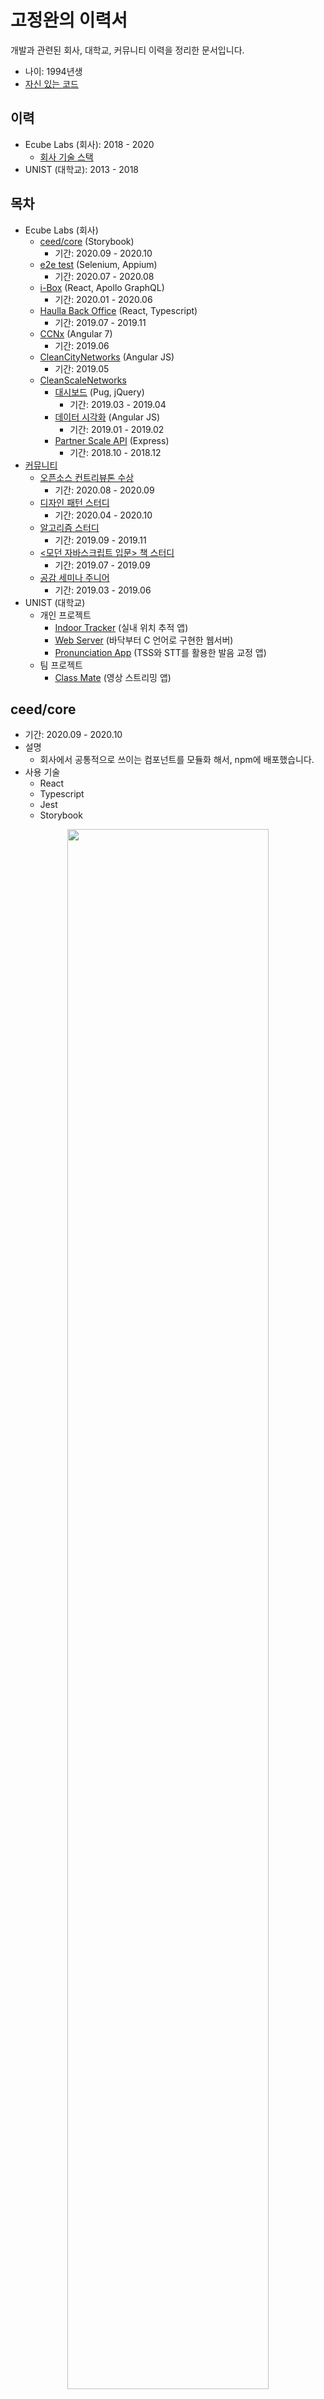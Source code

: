 # 고정완의 이력서

개발과 관련된 회사, 대학교, 커뮤니티 이력을 정리한 문서입니다.

- 나이: 1994년생
- [자신 있는 코드](./code/README.md)

## 이력

- Ecube Labs (회사): 2018 - 2020
  - [회사 기술 스택](./ecubelabs/tech.md)
- UNIST (대학교): 2013 - 2018

## 목차

- Ecube Labs (회사)
  - [ceed/core](#ceedcore) (Storybook)
    - 기간: 2020.09 - 2020.10
  - [e2e test](#e2e-test) (Selenium, Appium)
    - 기간: 2020.07 - 2020.08
  - [i-Box](#i-Box) (React, Apollo GraphQL)
    - 기간: 2020.01 - 2020.06
  - [Haulla Back Office](#haulla-back-office-%EC%9B%B9-%ED%94%84%EB%A1%A0%ED%8A%B8-%EA%B0%9C%EB%B0%9C) (React, Typescript)
    - 기간: 2019.07 - 2019.11
  - [CCNx](#ccnx-%EC%9C%A0%EC%A7%80%EB%B3%B4%EC%88%98) (Angular 7)
    - 기간: 2019.06
  - [CleanCityNetworks](#cleancitynetworks-ccn-%EC%9C%A0%EC%A7%80%EB%B3%B4%EC%88%98) (Angular JS)
    - 기간: 2019.05
  - [CleanScaleNetworks](#cleanscalenetworks-csn-%EA%B0%9C%EB%B0%9C)
    - [대시보드](#partner-scale-api-%EB%8C%80%EC%8B%9C%EB%B3%B4%EB%93%9C-%EA%B0%9C%EB%B0%9C) (Pug, jQuery)
      - 기간: 2019.03 - 2019.04
    - [데이터 시각화](#%EA%B3%84%EA%B7%BC-%EB%8D%B0%EC%9D%B4%ED%84%B0%EB%A5%BC-%EC%95%B5%EA%B7%A4%EB%9F%AC%EB%A1%9C-%EC%8B%9C%EA%B0%81%ED%99%94) (Angular JS)
      - 기간: 2019.01 - 2019.02
    - [Partner Scale API](#partner-scale-api-%EA%B0%9C%EB%B0%9C) (Express)
      - 기간: 2018.10 - 2018.12
- [커뮤니티](#%EC%BB%A4%EB%AE%A4%EB%8B%88%ED%8B%B0)
  - [오픈소스 컨트리뷰톤 수상](#%EC%98%A4%ED%94%88%EC%86%8C%EC%8A%A4-%EC%BB%A8%ED%8A%B8%EB%A6%AC%EB%B7%B0%ED%86%A4-%EC%88%98%EC%83%81)
    - 기간: 2020.08 - 2020.09
  - [디자인 패턴 스터디](#%EB%94%94%EC%9E%90%EC%9D%B8-%ED%8C%A8%ED%84%B4-%EC%8A%A4%ED%84%B0%EB%94%94)
    - 기간: 2020.04 - 2020.10
  - [알고리즘 스터디](#%EC%95%8C%EA%B3%A0%EB%A6%AC%EC%A6%98-%EC%8A%A4%ED%84%B0%EB%94%94)
    - 기간: 2019.09 - 2019.11
  - [<모던 자바스크립트 입문> 책 스터디](#%EB%AA%A8%EB%8D%98-%EC%9E%90%EB%B0%94%EC%8A%A4%ED%81%AC%EB%A6%BD%ED%8A%B8-%EC%9E%85%EB%AC%B8-%EC%B1%85-%EC%8A%A4%ED%84%B0%EB%94%94)
    - 기간: 2019.07 - 2019.09
  - [공감 세미나 주니어](#%EA%B3%B5%EA%B0%90-%EC%84%B8%EB%AF%B8%EB%82%98-%EC%A3%BC%EB%8B%88%EC%96%B4)
    - 기간: 2019.03 - 2019.06
- UNIST (대학교)
  - 개인 프로젝트
    - [Indoor Tracker](#indoor-tracker) (실내 위치 추적 앱)
    - [Web Server](#web-server) (바닥부터 C 언어로 구현한 웹서버)
    - [Pronunciation App](#pronunciation-app) (TSS와 STT를 활용한 발음 교정 앱)
  - 팀 프로젝트
    - [Class Mate](#classmate) (영상 스트리밍 앱)

## ceed/core

- 기간: 2020.09 - 2020.10
- 설명
  - 회사에서 공통적으로 쓰이는 컴포넌트를 모듈화 해서, npm에 배포했습니다.
- 사용 기술
  - React
  - Typescript
  - Jest
  - Storybook

<p align="center"><img src="./ecubelabs/img/storybook.png" width="80%" /></p>

## e2e test

- 기간: 2020.07 - 2020.08
- 설명
  - e2e 테스트를 위한 환경을 구축하고 테스트 코드를 작성했습니다.
- 사용 기술
  - React, React Native
  - Typescript
  - Jest
  - Selenium
  - Appium
  - wd(Web Driver)
- 기억에 남는 점
  - Animated.View 로 컴포넌트가 감싸져 있을 경우, 컴포넌트에 이벤트를 전달할 때 XPath를 사용해야만 합니다.
  - accessibilityId 로 컴포넌트에 접근하거나, 이벤트를 전달할 경우 IOS 환경에서 의도치 않은 현상이 발생하거나, 반응하지 않는 경우가 많았습니다.
  - 테스트 환경을 구축하더라도, 팀이 e2e-test 에 지속적인 관심을 보여주지 않는다면 테스트 자동화가 문화로 정착하기 어렵다는 점을 알게 되었습니다.

<p align="center"><img src="./ecubelabs/img/appium-login.gif" width="80%" /></p>

<p align="center"><img src="./ecubelabs/img/selenium-login.gif" width="80%" /></p>

## i-Box 웹 프론트 개발

- 기간: 2020.01 - 2020.06
- 설명
  - 이치카와시에 설치된 스마트 공공 쓰레기통입니다.
  - 쓰레기를 누가, 언제, 어디서, 얼마나 버렸는지 추적해서 버린 사람에게 비용을 청구합니다.
  - 웹 혹은 앱을 통해 받은 QR 이미지로, 사용자 인증을 합니다.
  - 이치카와시의 공무원은 i-Box의 기록을 관리자로 모니터링할 수 있습니다.
- 사용 기술
  - React
  - Typescript
  - Redux, redux-observable
  - RxJS, lodash
  - graphql, apollo, apollo-boost, apollo-react-hooks
  - Reactotron
  - intl, react-intl
- 기억에 남는 점
  - 비동기를 커스텀 훅을 사용해 처리해서, 리액트 훅에 대한 이해도가 많이 올라갔습니다.
    - GraphQL API 호출을 모두 커스텀 훅으로 비동기 처리했습니다.
  - 자바스크립트로 바이너리 스트림을 다루는 경험을 해볼 수 있었습니다.
    - QR 이미지를 생성 후 압축해서 업로드하거나 다운받는 작업을 할때, 일반 JSON 텍스트와 달리 바이너리 데이터에 맞게 소켓통신을 해야했습니다.

<p align="center"><img src="./ecubelabs/img/i-Box.png" width="50%" /><img src="./ecubelabs/img/i-Box.gif" width="40%" /></p>

## Haulla Back Office 웹 프론트 개발

- 기간: 2019.07 - 2019.11
- 제품 소개: <https://www.haulla.com/>
- 설명
  - Haulla 는 쓰레기 수거자(Hauler)와 배출자(Generator)를 연결해주는 매칭 플랫폼입니다.
  - 일반 사용자(Hauler와 Generator)는 모바일 앱을 통해 매칭 서비스를 이용합니다.
  - 관리자(쓰레기 수거 회사)는 Back Office 웹을 통해 쓰레기 수거 서비스의 모니터링 및 관리를 할 수 있습니다.
- 사용 기술
  - React, Next.js
  - Typescript
  - Redux, redux-observable
  - Rxjs, lodash
  - axios, axios-observable
  - Material-UI
- 기억에 남는 점
  - 빈번한 설계의 변경으로 고통받았습니다.
  - 기획이 바뀌는가 하면, 사용할 프레임워크와 라이브러리 또한 자주 바뀌었습니다.
  - 가령 시작할 때는 Next.js를 이용해 만들었는데, 이후 설계가 바뀌어서 바벨과 웹펙 만을 이용한 리액트 프로젝트로 다시 만들어야 했습니다.
  - 신중하고 단단한 설계가 얼마나 중요한지 몸소 느꼈습니다.

<p align="center"><img src="./ecubelabs/img/haulla.png" width="60%" /></p>

## CCNx 유지보수

- 기간: 2019.06
- 제품 소개: <https://www.ecubelabs.com/fleet-management-platform/>
- 설명
  - 앱으로 등록된 쓰레기 수거 차량을 관리하고, 최적화된 경로 안내를 하는 웹 서비스입니다.
- 사용 기술
  - Angular 7
  - Koa
  - Swagger

<p align="center"><img src="./ecubelabs/img/ccnx.png" width="60%" /></p>

## CleanCityNetworks (CCN) 유지보수

- 기간: 2019.05
- 제품 소개: <https://www.ecubelabs.com/waste-analytics-platform/>
- 설명
  - 스마트 쓰레기통으로 수집한 데이터를 시각화해서 보여주는 웹 서비스입니다.
- 사용 기술
  - Angular JS

<p align="center"><img src="./ecubelabs/img/ccn.png" width="60%" /></p>

## CleanScaleNetworks (CSN) 개발

- 기간: 2018.10 - 2019.04
- 설명
  - 쓰레기 매립지에서 무게를 측정하는 계근 작업을 자동화, 온라인화 했습니다.
  - CSN 개발 이전에는, 오프라인으로 수집한 계근 데이터가 담긴 USB를 몇개월마다 정부 시청에 물리적으로 전달해야하는 번거로움이 있었습니다.
  - Partner Scale API를 통해 하드웨어로 측정된 계근 데이터를 등록, 수정, 삭제합니다.
  - 대시 보드를 통해 API 사용량을 확인하고, 외부 업체에게 요금을 청구합니다.
  - 회사 서버의 계근 데이터를 시각화하여, CCN 의 추가 기능으로 제공합니다.

<p align="center"><img src="./ecubelabs/img/csn.png" width="60%" /></p>

### Partner Scale API 대시보드 개발

- 기간: 2019.03 - 2019.04
- 설명
  - Scale API 의 사용량을 시각화한 대시보드 입니다.
  - API 사용량에 따라, 외부 업체에게 금액을 청구하기 위해 쓰였습니다.
  - 기존에 개발된 API 대시보드에, Scale API 사용량이 표시될 수 있도록 기능을 추가했습니다.
- 사용 기술
  - Pug를 통한 SSR
  - jQuery
  - Semantic UI
- 기억에 남는 점
  - 웹 프론트에서는 기술이 정말 순식간에 생겼다가, 인기가 식는다는 점을 느꼈습니다.
  - Pug의 인기가 식은 것처럼, 앵귤러와 리액트도 언젠가 그렇게 되지 않을까라는 생각이 들었습니다.
  - 이때부터 "유행을 타지 않는 기술이란 무엇일까?", "나는 앞으로 무얼 공부해야하나?" 같은 고민을 하게 되었습니다.

### 계근 데이터를 앵귤러로 시각화

- 기간: 2019.01 - 2019.02
- 설명
  - 회사 서버의 계근 데이터를 공무원들이 GUI를 통해 조회할 수 있게끔, 데이터를 시각화 한 프로젝트입니다.
- 사용 기술
  - Angular JS
  - axios
  - Nginx
- 기억에 남는 점
  - 토큰을 통한 로그인과 인증 과정의 설계가, 예상 이상으로 재미있었습니다.

<p align="center"><img src="./ecubelabs/img/login_1.jpeg" width="60%" /></p>
<p align="center"><img src="./ecubelabs/img/login_2.png" width="60%" /></p>

### Partner Scale API 개발

- 기간: 2018.10 - 2018.12
- 링크: <https://doc.cleancitynetworks.com/partner-scale-api-doc/>
- 설명
  - 계근 하드웨어에서 측정된 데이터를 회사 서버에 등록, 수정, 삭제 할 수 있는 API 입니다.
- 사용 기술
  - Express
  - apiDoc
  - MySQL
  - JWT
- 기억에 남는 점
  - JWT를 이용한 외부 인증 방식을 제공했는데, 토큰의 권한을 파싱할때 비트 단위 연산이 사용되어 어려움을 겪었습니다.
  - 하드웨어를 제조하는 파트너사가 퍼센트 인코딩을 지원해 달라고 요청했습니다.
    - 결국 해당 파트너사를 위해 퍼센트 인코딩을 지원하는 미들웨어를 따로 개발해야 했습니다.

## 커뮤니티

- [Cloud-Barista](https://cloud-barista.github.io/)
- [Java Cafe](http://tech.javacafe.io/about/)
- [Software Campus](https://www.facebook.com/softwarecamp/)

<p align="center"><img src="./community/img/softwarecampus.png" width="60%" /></p>

### 오픈소스 컨트리뷰톤 수상

- 기간: 2020.08 - 2020.09
- 링크: <https://www.oss.kr/contributhon_project/show/e06eb6b5-25d9-4be4-92ea-c24ceda137b0>
- 설명

  - 정보통신산업진흥원에서 주최하는 오픈소스 컨트리뷰톤 행사에 참가하여 특별상을 수상했습니다.
  - 행사 활동을 통해 멘토단이 소속되어 있는 Cloud-Barista 오픈 소스 커뮤니티에 가입하게 되었습니다.

    <p align="center"><img src="./community/img/oss_cloud-barista_1.png" width="60%" /></p>

    <p align="center"><img src="./community/img/oss_cloud-barista_2.jpg" width="60%" /></p>

### 디자인 패턴 스터디

- 기간: 2020.04 - 2020.10
- 링크: <https://github.com/ghojeong/GoF>
- 설명

  - GoF의 디자인 패턴을 공부하고자 열은 스터디입니다.

    <p align="center"><img src="./community/img/gof.png" width="60%" /></p>

### 알고리즘 스터디

- 기간: 2019.09 - 2019.10
- 링크: <https://github.com/ghojeong/CtCI>
- 설명
  - 혼자서는 어려웠던 알고리즘 공부에 도전하고 싶어서 열은 스터디입니다.
- 기억에 남는 점

  - 2019년 12월에 육군 훈련소에 가게 되어 스터디가 중지 되었는데, 훈련소를 수료하자마자 스터디가 언제 다시 열리냐는 연락을 받아서 감동했습니다.
  - 스터디원 분들을 위해 더 열심히 공부해야겠다는 새해 다짐을 했습니다.

    <p align="center"><img src="./community/img/algorithm.jpeg" width="60%" /></p>

### <모던 자바스크립트 입문> 책 스터디

- 기간: 2019.07 - 2019.09
- 링크: <https://github.com/study-records/modern-javascript-study/tree/master/Modern_Javascript_Primer>
- 설명
  - 자바스크립트에 대한 이해도를 높이고 싶어서 시작한 스터디입니다.
  - 공부했던 내용을 문서로 정리해서 gitHub 에 올렸습니다.
- 기억에 남는 점

  - 자바를 본업으로 삼고 계시는 경력직 개발자분들도, 언제나 새로운 학습에 목말라 있다는 열정이 참 대단하다고 느꼈습니다.
  - 본받고 싶은 분들을 많이 만나 행복했습니다.

    <p align="center"><img src="./community/img/javascript_study.jpeg" width="60%" /></p>

### 공감 세미나 주니어

- 기간: 2019.03 - 2019.06
- 링크: <http://www.hanbit.co.kr/store/education/edu_view.html?p_code=S3414110334>
- 설명
  - 한빛미디어 후원으로 열었던 유료 세미나입니다.
  - 본인이 직접 기획하고, 준비하고, 발표자로 참가했습니다.
  - 본인이 2개의 세션을 발표했습니다.
    - 첫번째 세션: 개발자가 되고 싶은 대학생 및 성인을 대상으로, 주니어로서 겪었던 어려움을 이야기했습니다.
    - 두번째 세션: 개발자로 취업을 희망하는 친구들과 2개월 간 만든 미니 프로젝트를 발표했습니다.
- 기억에 남는 점

  - 1만 1천원을 지불한 사람들이 80명 넘게 강의장을 꽉 채웠습니다.
  - 준비를 할 때도 긴장했지만, 발표를 할 때는 더욱 긴장해서 다리에 힘이 들어가지 않아 중간중간 의자에 앉아야 했습니다.
  - 발표가 끝나고 나서, 제가 기대했던 것 이상의 박수 소리에 기뻐서 몸을 떨었던게 기억납니다.
  - 행사가 끝나고 긴장이 풀리자, 화장실로 가서 헛구역질 했던게 기억납니다.
  - 이때부터 커뮤니티 활동이라는 스릴에 중독이 된 것 같습니다.

    <p align="center"><img src="./community/img/gonggam.jpeg" width="60%" /></p>

## Indoor Tracker

교수님의 의뢰로 만든 개인 프로젝트입니다. GPS의 기능 없이 실내에서 자신이 어디에 있는지 알려주는 안드로이드 앱입니다. Wi-Fi 신호의 Finger Printing 기법을 이용했으며, Finger Printing 된 노드들을 Sparse Matrix 자료구조 형태로 연결했습니다. Finger Printing을 하기 위해서 각 노드에서 수집된 Wi-Fi 신호들을 로컬 데이터베이스에 SQLite를 통하여 저장했습니다. 각 노드의 Finger Printing 값과 현재 측정된 Wi-Fi 신호 값을 상대적으로 비교하여, 자신의 현재 위치를 실시간으로 알아냅니다. 현재 위치에서 이동할 경우, 변경된 위치와 이동 경로를 새롭게 표시해줍니다. 이동 경로가 벽을 통과하거나, 존재하지 않는 길을 지나가지 않도록 예외처리를 하였습니다.

<p align="center"><img src="./unist/img/indoor_tracker_1.png" width="90%" /></p>

<p align="center"><img src="./unist/img/indoor_tracker_2.png" width="90%" /></p>

## Web Server

HTTP Request와 Response를 공부하기 위해 만든 개인 프로젝트입니다. C언어로 소켓 프로그래밍을 하여 밑바닥부터 만든 간단한 웹서버입니다. 브라우저의 HTTP Request에 맞추어 적절한 형식으로 HTML, CSS, JavaScript, 이미지 파일에 대한 데이터를 다시 브라우저에게 Response 해줍니다. 다수의 클라이언트 요청을 PThread를 사용한 멀티 스레드로 처리했습니다. 개발은 우분투 서버의 터미널에서 vim, gcc, gdb를 이용해 코딩했습니다.

<p align="center"><img src="./unist/img/web_server.png" width="90%" /></p>

## Pronunciation App

스스로 발음과 말 빠르기를 교정하기 위해 만든 개인 프로젝트입니다. 안드로이드 앱이며, 자신이 연습하고 싶은 텍스트를 로컬 데이터베이스에 SQLite를 통해 저장할 수 있습니다. TTS(Text To Speech) 기술로 등록된 텍스트를 음성으로 변환하여, 사용자는 자신이 목표로 해야 할 적절한 발음과 말 빠르기를 들을 수 있습니다. 또한 STT(Speech To Text) 기술로 녹음된 음성을 텍스트로 변환하여, 사용자의 발성이 실제로는 어떻게 들렸는지 텍스트로 직접 보여줍니다.

<p align="center"><img src="./unist/img/pronunciation_app.png" width="90%" /></p>

## ClassMate

- 기간: 2018.03 - 2018.07
- [**YouTube**](https://youtu.be/RMkTWNjY1Vc)
- [Source Code](https://github.com/JVHE/ClassMate)

교수님께서 애플 펜슬로 빔프로젝터에 연결된 아이패드를 칠판 대신 사용하며 수업하는 것을 보고, 안드로이드에서도 같은 방식으로 과외방송을 할 수 있도록 하고 싶은 마음에 시작한 팀 프로젝트입니다. 스마트 폰의 카메라 혹은 스크린을 실시간으로 방송하고, 방송되고 있는 화면 위에 방송자가 펜으로 수업을 할 수 있는 안드로이드 앱입니다. 우분투 서버에서 Java, php, JavaScript, Perl을 통해 개발했으며 HTTP, WebRTC, Mpeg-DASH 프로토콜을 사용했습니다. 주요 기능으로 Adaptive Streaming을 실현해, 네트워크 환경에 따라 동영상의 bitrate가 변할 수 있도록 했습니다.

저는 이 프로젝트에서 설계와 개발, 그리고 역할 분배를 해주는 역할을 맡았습니다. 저는 프로젝트를 진행하며 팀원들이 자유롭게 의견을 교류할 수 있도록 노력했습니다. 매주 두 번씩 정기적으로 회의를 할 때마다 사회자와 서기를 자처하여 회의한 내용을 기록했으며, 팀원들이 방향을 잃을 때마다 진행 상황을 정리하고 요약해 다음 단계로 나아갈 수 있도록 발판을 마련했습니다. WebRTC와 DASH 프로토콜을 팀원들이 구현할 수 있도록 관련 논문들과 기술문서들을 읽고 정리해, 팀원들에게 제공했습니다. 또한, 팀원들이 개발하는 도중 문제가 생기면 그에 대한 해결책을 제시해 진행이 늦춰지는 상황을 막았습니다.

제가 팀 프로젝트를 하며 겪은 가장 큰 어려움은, 팀원들의 사기와 단결력을 유지하는 일이었습니다. 팀원들과 같이 시도한 공부량과 작업량은 결코 적은 양이 아니었습니다. 팀원들이 계속 시간을 성실하게 쓰도록 하기 위해서는, 팀원들에게 자신이 하는 일의 가치를 스스로 대단하게 느끼게끔 해야 했습니다. 저는 팀원들이 큰 꿈을 갖고 행동할 수 있도록, 여러 IT 기업의 성장과 성공 사례를 매주 있는 회의 시간에 들려주었습니다. 하나의 꿈과 목표라는 열정을 갖고, 그 불길이 꺼지지 않도록 계속 관리하는 일은 무척 힘들었지만, 저에게 잊을 수 없는 기억을 많이 남겼습니다.

![classmate_1](./unist/img/classmate_1.png)

![classmate_2](./unist/img/classmate_2.png)

![classmate_3](./unist/img/classmate_3.png)

![classmate_4](./unist/img/classmate_4.png)

![classmate_5](./unist/img/classmate_5.png)

![classmate_6](./unist/img/classmate_6.png)

![classmate_7](./unist/img/classmate_7.png)

![classmate_8](./unist/img/classmate_8.png)

![classmate_9](./unist/img/classmate_9.png)

![classmate_10](./unist/img/classmate_10.png)
